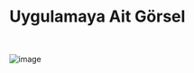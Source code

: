 
# Uygulamaya Ait Görsel 
<br/>

![image](https://github.com/ErenColk/LearnEnglish/assets/137501644/5cebcb3b-ec5e-41e0-9cca-8b930a63439b)
